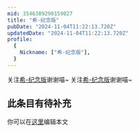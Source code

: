 ```yaml
---
mid: 3546389290159027
title: "希-纪念版"
pubDate: "2024-11-04T11:22:13.720Z"
updatedDate: "2024-11-04T11:22:13.720Z"
profile:
  {
    Nickname: ["希-纪念版"],
  }
---
```


关注[希-纪念版](https://space.bilibili.com/3546389290159027)谢谢喵~ 关注[希-纪念版](https://space.bilibili.com/3546389290159027)谢谢喵~

## 此条目有待补充
你可以在[这里](https://github.com/Yuhanawa/VTuber.ICU-Content/edit/master/v/希-纪念版/index.md)编辑本文
